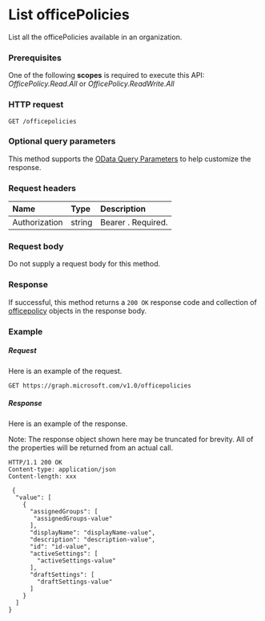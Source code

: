 # List officePolicies

List all the officePolicies available in an organization.

### Prerequisites
One of the following **scopes** is required to execute this API: *OfficePolicy.Read.All* or *OfficePolicy.ReadWrite.All*
### HTTP request
<!-- { "blockType": "ignored" } -->
```http
GET /officepolicies
```
### Optional query parameters
This method supports the [OData Query Parameters](http://graph.microsoft.io/docs/overview/query_parameters) to help customize the response.
### Request headers
| Name       | Type | Description|
|:-----------|:------|:----------|
| Authorization  | string  | Bearer <token>. Required. |

### Request body
Do not supply a request body for this method.
### Response
If successful, this method returns a `200 OK` response code and collection of [officepolicy](../resources/officepolicy.md) objects in the response body.
### Example
##### Request
Here is an example of the request.
<!-- {
  "blockType": "request",
  "name": "get_officepolicies"
}-->
```http
GET https://graph.microsoft.com/v1.0/officepolicies
```
##### Response
Here is an example of the response.

Note: The response object shown here may be truncated for brevity. All of the properties will be returned from an actual call.

<!-- {
  "blockType": "response",
  "truncated": true,
  "@odata.type": "microsoft.graph.officepolicy",
  "isCollection": true
} -->
```http
HTTP/1.1 200 OK
Content-type: application/json
Content-length: xxx

 {
  "value": [
    {
      "assignedGroups": [
       "assignedGroups-value"
      ],
      "displayName": "displayName-value",
      "description": "description-value",
      "id": "id-value",
      "activeSettings": [
        "activeSettings-value"
      ],
      "draftSettings": [
        "draftSettings-value"
      ]
    }
  ]
}

```

<!-- uuid: 8fcb5dbc-d5aa-4681-8e31-b001d5168d79
2015-10-25 14:57:30 UTC -->
<!-- {
  "type": "#page.annotation",
  "description": "List officepolicies",
  "keywords": "",
  "section": "documentation",
  "tocPath": ""
}-->
